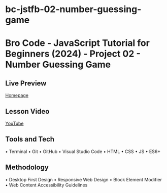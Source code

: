 # bc-jstfb-02-number-guessing-game

# Bro Code - JavaScript Tutorial for Beginners (2024) - Project 02 - Number Guessing Game

## Live Preview

[Homepage](https://nedoratic.github.io/bc-jstfb-02-number-guessing-game/)

## Lesson Video

[YouTube](https://youtu.be/maB0r59KOUk)

## Tools and Tech

• Terminal • Git • GitHub • Visual Studio Code • HTML • CSS • JS • ES6+

## Methodology

• Desktop First Design • Responsive Web Design • Block Element Modifier • Web Content Accessibility Guidelines
